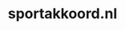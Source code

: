 ---
layout: post
title:  "sportakkoord.nl"
internal_url:  "/dutchgov/sportakkoord.nl.html"
categories: dutchgov
---